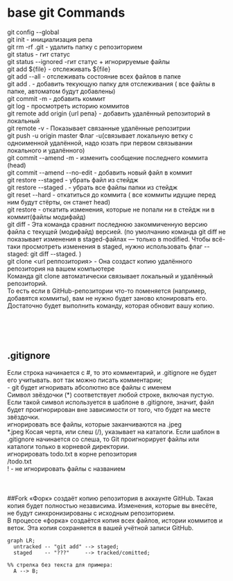 # base git Commands

git config --global <br>
git init - инициализация репа <br>
git rm -rf .git - удалить папку с репозиторием <br>
git status - гит статус <br>
git status --ignored  -гит статус + игнорируемые файлы <br>
git add ${file} - отслеживать ${file} <br>
git add --all - отслеживать состояние всех файлов в папке <br>
git add . - добавить текующую папку для отслеживания ( все файлы в папке, автоматом будут добавлены)  <br>
git commit -m   - добавить коммит <br>
git log   - просмотреть историю коммитов <br>
git remote add origin {url репа} - добавить удалённый репозиторий в локальный  <br>
git remote -v   - Показывает связанные удалённые репозитрии  <br>
git push -u origin master                 Флаг -u(связывает локальную ветку с одноименной удалённой, надо юзать при первом связывании локального и удалённого)  <br>
git commit --amend -m   - изменить сообщение последнего коммита (head)  <br>
git commit --amend --no-edit - добавить новый файл в коммит <br>
git restore --staged <file>  - убрать файл из стейдж <br>
git restore --staged . - убрать все файлы папки из стейдж <br>
git reset --hard <hash> - откатиться до <hash> коммита ( все коммиты идущие перед ним будут стёрты, он станет head) <br>
git restore <file> - откатить изменения, которые не попали ни в стейдж ни в коммит(файлы модифайд) <br>
git diff - Эта команда сравнит последнюю закоммиченную версию файла  с текущей (модифайд) версией. (по умолчанию команда git diff не показывает изменения в staged-файлах — только в modified.
Чтобы всё-таки просмотреть изменения в staged, нужно использовать флаг --staged: git diff --staged. ) <br> 
git clone <url реппозитория> - Она создаст копию удалённого репозитория на вашем компьютере  <br>
Команда git clone автоматически связывает локальный и удалённый репозиторий.  <br>
То есть если в GitHub-репозитории что-то поменяется (например, добавятся коммиты), вам не нужно будет заново клонировать его. <br>
Достаточно будет выполнить команду, которая обновит вашу копию. <br>


<br> <br> <br>
## .gitignore 
Если строка начинается с #, то это комментарий, и .gitignore не будет его учитывать.
вот так можно писать комментарии; <br>
<file>  - git будет игноривать абсолютно все файлы с именем <file> <br>
Символ звёздочки (*) соответствует любой строке, включая пустую. Если такой символ используется в шаблоне в .gitignore, значит, файл будет проигнорирован вне зависимости от того, что будет на месте звёздочки. <br>
игнорировать все файлы, которые заканчиваются на .jpeg <br>
*.jpeg
Косая черта, или слеш (/), указывает на каталоги. Если шаблон в .gitignore начинается со слеша, то Git проигнорирует файлы или каталоги только в корневой директории. <br>
игнорировать todo.txt в корне репозитория <br>
/todo.txt <br>
!<file> - не игнорировать файлы с названием <file> <br>
<br> <br> <br>
##Fork 
«Форк» создаёт копию репозитория в аккаунте GitHub. Такая копия будет полностью независима. Изменения, которые вы внесёте, не будут синхронизированы с исходным репозиторием. <br>
В процессе «форка» создаётся копия всех файлов, истории коммитов и веток. Эта копия сохраняется в вашей учётной записи GitHub. <br>








```mermaid
graph LR;
  untracked -- "git add" --> staged;
  staged    -- "???"     --> tracked/comitted;

%% стрелка без текста для примера: 
  A --> B;
``` 